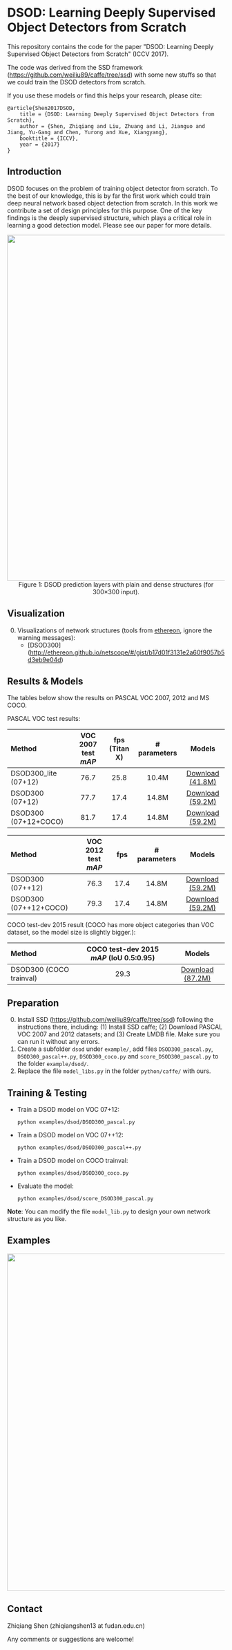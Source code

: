 # DSOD: Learning Deeply Supervised Object Detectors from Scratch


This repository contains the code for the paper "DSOD: Learning Deeply Supervised Object Detectors from Scratch" (ICCV 2017).

The code was derived from the SSD framework (https://github.com/weiliu89/caffe/tree/ssd) with some new stuffs so that we could train the DSOD detectors from scratch. 

If you use these models or find this helps your research, please cite:


	@article{Shen2017DSOD,
		title = {DSOD: Learning Deeply Supervised Object Detectors from Scratch},
		author = {Shen, Zhiqiang and Liu, Zhuang and Li, Jianguo and Jiang, Yu-Gang and Chen, Yurong and Xue, Xiangyang},
		booktitle = {ICCV},
		year = {2017}
	}

## Introduction

DSOD focuses on the problem of training object detector from scratch. 
To the best of our knowledge, this is by far the first work which could train deep neural network based object detection from scratch. 
In this work we contribute a set of design principles for this purpose. One of the key findings is the deeply supervised structure, which plays a critical role in learning a good detection model. Please see our paper for more details.

<div align=center>
<img src="https://user-images.githubusercontent.com/3794909/28934967-718c9302-78b5-11e7-89ee-8b514e53e23c.png" width="800">
</div>

<div align=center>
Figure 1: DSOD prediction layers with plain and dense structures (for 300×300 input).
</div> 

## Visualization

0. Visualizations of network structures (tools from [ethereon](http://ethereon.github.io/netscope/quickstart.html), ignore the warning messages):
	- [DSOD300] (http://ethereon.github.io/netscope/#/gist/b17d01f3131e2a60f9057b5d3eb9e04d)

## Results & Models

The tables below show the results on PASCAL VOC 2007, 2012 and MS COCO.

PASCAL VOC test results:

| Method | VOC 2007 test *mAP* | fps (Titan X) | # parameters | Models 
|:-------|:-----:|:-------:|:-------:|:-------:|
| DSOD300_lite (07+12) | 76.7 | 25.8 | 10.4M | [Download (41.8M)](https://drive.google.com/open?id=0B4cvsEOB5eUCQVozLVhONS1EX2s) |
| DSOD300 (07+12) | 77.7 | 17.4 | 14.8M | [Download (59.2M)](https://drive.google.com/open?id=0B4cvsEOB5eUCaGU3MkRkOENRWWc) |
| DSOD300 (07+12+COCO) | 81.7 | 17.4 | 14.8M | [Download (59.2M)](https://drive.google.com/open?id=0B4cvsEOB5eUCa3lDWTNIa1BfMUU)|

| Method | VOC 2012 test *mAP* | fps | # parameters| Models 
|:-------|:-----:|:-----:|:-------:|:-------:|
| DSOD300 (07++12) | 76.3 | 17.4 | 14.8M | [Download (59.2M)](https://drive.google.com/open?id=0B4cvsEOB5eUCV2cyeU9qZVlhSEk) |
| DSOD300 (07++12+COCO) | 79.3 | 17.4 | 14.8M | [Download (59.2M)](https://drive.google.com/open?id=0B4cvsEOB5eUCLXhGdlUtT3B2cDQ) |

COCO test-dev 2015 result (COCO has more object categories than VOC dataset, so the model size is slightly bigger.):

| Method | COCO test-dev 2015 *mAP* (IoU 0.5:0.95) | Models
|:-------|:-----:|:-----:|
| DSOD300 (COCO trainval) | 29.3 | [Download (87.2M)](https://drive.google.com/open?id=0B4cvsEOB5eUCYXoxcGRCbVFMNms) |


## Preparation 

0. Install SSD (https://github.com/weiliu89/caffe/tree/ssd) following the instructions there, including: (1) Install SSD caffe; (2) Download PASCAL VOC 2007 and 2012 datasets; and (3) Create LMDB file. Make sure you can run it without any errors.
1. Create a subfolder `dsod` under `example/`, add files `DSOD300_pascal.py`, `DSOD300_pascal++.py`, `DSOD300_coco.py` and `score_DSOD300_pascal.py` to the folder `example/dsod/`.
2. Replace the file `model_libs.py` in the folder `python/caffe/` with ours.


## Training & Testing

- Train a DSOD model on VOC 07+12:

  ```shell
  python examples/dsod/DSOD300_pascal.py
  ```

- Train a DSOD model on VOC 07++12:

  ```shell
  python examples/dsod/DSOD300_pascal++.py
  ```
  
- Train a DSOD model on COCO trainval:

  ```shell
  python examples/dsod/DSOD300_coco.py
  ```
  

- Evaluate the model:


  ```shell
  python examples/dsod/score_DSOD300_pascal.py
  ```
  
 **Note**: You can modify the file `model_lib.py` to design your own network structure as you like.

## Examples

<div align=center>
<img src="https://cloud.githubusercontent.com/assets/3794909/25331405/92d88c36-2915-11e7-93f3-3eb43963f5ac.jpg" width="780">
</div>

## Contact

Zhiqiang Shen (zhiqiangshen13 at fudan.edu.cn) 

Any comments or suggestions are welcome!

